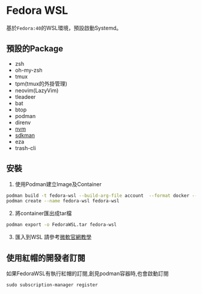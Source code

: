 # Fedora WSL
基於`Fedora:40`的WSL環境，預設啟動Systemd。

## 預設的Package
- zsh
- oh-my-zsh
- tmux
- tpm(tmux的外掛管理)
- neovim(LazyVim)
- tleadeer
- bat
- btop
- podman
- direnv
- [nvm](https://github.com/nvm-sh/nvm)
- [sdkman](https://sdkman.io/)
- eza
- trash-cli

## 安裝
1. 使用Podman建立Image及Container
  ```bash
  podman build -t fedora-wsl --build-arg-file account  --format docker --squash-all .
  podman create --name fedora-wsl fedora-wsl
  ```

2. 將container匯出成tar檔
  ```bash
  podman export -o FedoraWSL.tar fedora-wsl
  ```

3. 匯入到WSL
請參考[微軟官網教學](https://learn.microsoft.com/zh-tw/windows/wsl/use-custom-distro#import-the-tar-file-into-wsl)


## 使用紅帽的開發者訂閱
如果FedoraWSL有執行紅帽的訂閱,創見podman容器時,也會啟動訂閱
```shell
sudo subscription-manager register
```
